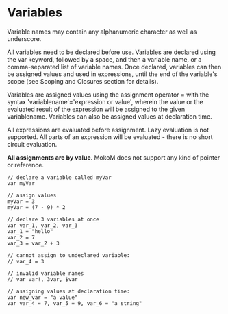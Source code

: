 # Variables

Variable names may contain any alphanumeric character as well as underscore.

All variables need to be declared before use. Variables are declared using the var keyword, followed by a space, and then a variable name, or a comma-separated list of variable names. Once declared, variables can then be assigned values and used in expressions, until the end of the variable's scope (see Scoping and Closures section for details).

Variables are assigned values using the assignment operator = with the syntax 'variablename'='expression or value', wherein the value or the evaluated result of the expression will be assigned to the given variablename. Variables can also be assigned values at declaration time.

All expressions are evaluated before assignment. Lazy evaluation is not supported. All parts of an expression will be evaluated - there is no short circuit evaluation.

**All assignments are by value**. MokoM does not support any kind of pointer or reference.

```
// declare a variable called myVar
var myVar

// assign values
myVar = 3
myVar = (7 - 9) * 2

// declare 3 variables at once
var var_1, var_2, var_3
var_1 = "hello"
var_2 = 7
var_3 = var_2 + 3

// cannot assign to undeclared variable:
// var_4 = 3

// invalid variable names
// var var!, 3var, $var

// assigning values at declaration time:
var new_var = "a value"
var var_4 = 7, var_5 = 9, var_6 = "a string"
  ```
